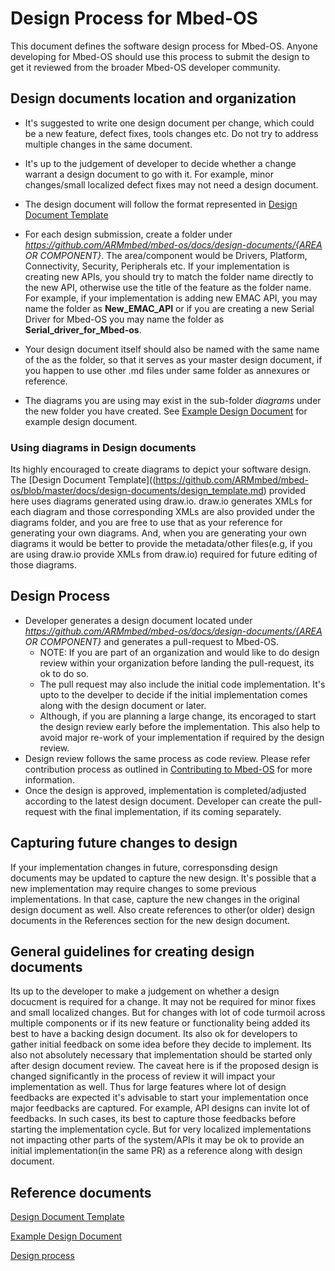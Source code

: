 # Design Process for Mbed-OS
This document defines the software design process for Mbed-OS. Anyone developing for Mbed-OS should use this process to submit the design to get it reviewed from the broader Mbed-OS developer community.

## Design documents location and organization
* It's suggested to write one design document per change, which could be a new feature, defect fixes, tools changes etc. Do not try to address multiple changes in the same document.
* It's up to the judgement of developer to decide whether a change warrant a design document to go with it. For example, minor changes/small localized defect fixes may not need a design document.
* The design document will follow the format represented in [Design Document Template](https://github.com/ARMmbed/mbed-os/blob/master/docs/design-documents/design_template.md)

* For each design submission, create a folder under *https://github.com/ARMmbed/mbed-os/docs/design-documents/{AREA OR COMPONENT}*. The area/component would be Drivers, Platform, Connectivity, Security, Peripherals etc. 
  If your implementation is creating new APIs, you should try to match the folder name directly to the new API, otherwise 
  use the title of the feature as the folder name. 
  For example, if your implementation is adding new EMAC API, you may name the folder as **New_EMAC_API** or if you are creating a new Serial Driver for Mbed-OS you may name the folder as **Serial_driver_for_Mbed-os**.
* Your design document itself should also be named with the same name of the as the folder, so that it serves
  as your master design document, if you happen to use other .md files under same folder as annexures or reference.
* The diagrams you are using may exist in the sub-folder *diagrams* under the new folder you have created.
  See [Example Design Document](https://github.com/ARMmbed/mbed-os/blob/master/docs/design-documents/example_feature_design/example_feature_design.md) for example design document.

### Using diagrams in Design documents
Its highly encouraged to create diagrams to depict your software design. The [Design Document Template]((https://github.com/ARMmbed/mbed-os/blob/master/docs/design-documents/design_template.md) provided here uses diagrams generated using draw.io. draw.io generates XMLs for each diagram and those corresponding XMLs are also provided under the diagrams folder, and you are free to use that as your reference for generating your own diagrams. And, when you are generating your own diagrams it would be better to provide the metadata/other files(e.g, if you are using draw.io provide XMLs from draw.io) required for future editing of those diagrams.

## Design Process
* Developer generates a design document located under *https://github.com/ARMmbed/mbed-os/docs/design-documents/{AREA OR COMPONENT}* and generates a pull-request to Mbed-OS.
  * NOTE: If you are part of an organization and would like to do design review within your organization before landing the pull-request, its ok to do so.
  * The pull request may also include the initial code implementation. It's upto to the develper to decide if the initial implementation comes along with the design document or later.
  * Although, if you are planning a large change, its encoraged to start the design review early before the implementation. This also help to avoid major re-work of your implementation if required by the design review.
* Design review follows the same process as code review. Please refer contribution process as outlined in [Contributing to Mbed-OS](https://os.mbed.com/contributing/) for more information.
* Once the design is approved, implementation is completed/adjusted according to the latest design document. Developer can create the pull-request with the final implementation, if its coming separately.

## Capturing future changes to design
If your implementation changes in future, corresponsding design documents may be updated to capture the new design.
It's possible that a new implementation may require changes to some previous implementations. In that case, capture
the new changes in the original design document as well. Also create references to other(or older) design documents in the
References section for the new design document.

## General guidelines for creating design documents
Its up to the developer to make a judgement on whether a design docucment is required for a change. It may not be required for minor fixes and small localized changes. But for changes with lot of code turmoil across multiple components or if its new feature or functionality being added its best to have a backing design document. Its also ok for developers to gather initial feedback on some idea before they decide to implement. Its also not absolutely necessary that implementation should be started only after design document review. The caveat here is if the proposed design is changed significantly in the process of review it will impact your implementation as well. Thus for large features where lot of design feedbacks are expected it's advisable to start your implementation once major feedbacks are captured. For example, API designs can invite lot of feedbacks. In such cases, its best to capture those feedbacks before starting the implementation cycle. But for very localized implementations not impacting other parts of the system/APIs it may be ok to provide an initial implementation(in the same PR) as a reference along with design document.

## Reference documents
[Design Document Template](https://github.com/ARMmbed/mbed-os/blob/master/docs/design-documents/design_template.md)

[Example Design Document](https://github.com/ARMmbed/mbed-os/blob/master/docs/design-documents/example_feature_design/example_feature_design.md)

[Design process](https://github.com/ARMmbed/mbed-os/blob/master/docs/design-documents/README.md)

